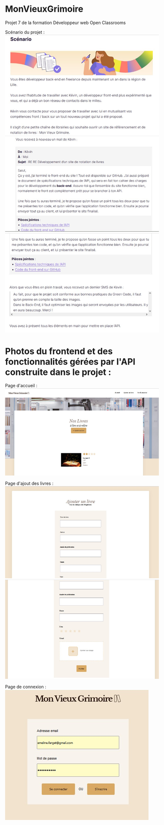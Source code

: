 # MonVieuxGrimoire
Projet 7 de la formation Développeur web Open Classrooms

Scénario du projet :
![scenario projet](frontend/P7-Dev-Web-livres-main/imagesReadme/scenario%20projet.jpg)
![scenario projet 2](frontend/P7-Dev-Web-livres-main/imagesReadme/scenario%20projet%202.jpg)
![scenario projet 3](frontend/P7-Dev-Web-livres-main/imagesReadme/scenario%20projet%203.jpg)

# Photos du frontend et des fonctionnalités gérées par l'API construite dans le projet :

Page d'accueil :
![page accueil](frontend/P7-Dev-Web-livres-main/imagesReadme/page%20accueil.jpg)

Page d'ajout des livres :
![page ajout livre](frontend/P7-Dev-Web-livres-main/imagesReadme/page%20ajout%20livre.jpg)
![page ajout livre 2](frontend/P7-Dev-Web-livres-main/imagesReadme/page%20ajout%20livre%202.jpg)

Page de connexion :
![page login](frontend/P7-Dev-Web-livres-main/imagesReadme/page%20login.jpg)


